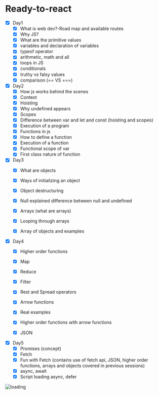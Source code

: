 # Ready-to-react

- [x] Day1
  - [x] What is web dev?-Road map and available routes
  - [x] Why JS?
  - [x] What are the primitive values
  - [x] variables and declaration of variables
  - [x] typeof operator
  - [x] arithmetic, math and all
  - [x] loops in JS
  - [x] conditionals
  - [x] truthy vs falsy values
  - [x] comparison (== VS ===)

- [x] Day2
  - [x] How js works behind the scenes
  - [x] Context
  - [x] Hoisting
  - [x] Why undefined appears
  - [x] Scopes
  - [x] Difference between var and let and const (hoisting and scopes)
  - [x] Execution of a program
  - [x] Functions in js
  - [x] How to define a function
  - [x] Execution of a function
  - [x] Functional scope of var
  - [x] First class nature of function

- [x] Day3
  - [x] What are objects
  - [x] Ways of initializing an object
  - [x] Object destructuring
  - [x] Null explained difference between null and undefined
  - [x] Arrays (what are arrays)
  - [x] Looping through arrays
  - [x] Array of objects and examples


- [x] Day4
  - [x] Higher order functions
  - [x] Map
  - [x] Reduce
  - [x] Filter
  - [x] Rest and Spread operators
  - [x] Arrow functions
  - [x] Real examples
  - [x] Higher order functions with arrow functions
  - [x] JSON


- [x] Day5
  - [x] Promises (concept)
  - [x] Fetch
  - [x] Fun with Fetch (contains use of fetch api, JSON, higher order functions, arrays and objects covered in previous sessions)
  - [x] async, await
  - [x] Script loading async, defer 

<img alt="loading" src="https://i.stack.imgur.com/hzk6C.gif"></img> 
